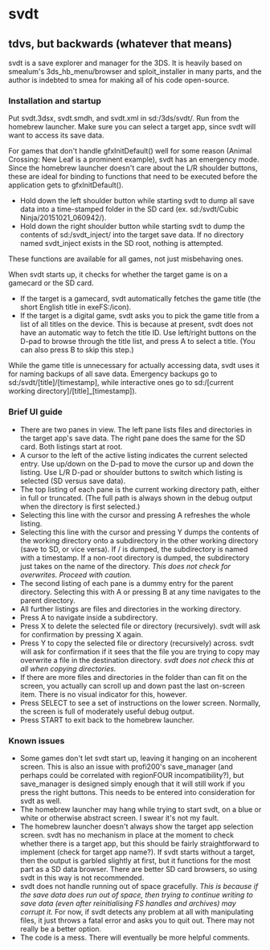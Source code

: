 # svdt
## tdvs, but backwards (whatever that means)
svdt is a save explorer and manager for the 3DS. It is heavily based on smealum's 3ds_hb_menu/browser and sploit_installer in many parts, and the author is indebted to smea for making all of his code open-source.

### Installation and startup
Put svdt.3dsx, svdt.smdh, and svdt.xml in sd:/3ds/svdt/. Run from the homebrew launcher. Make sure you can select a target app, since svdt will want to access its save data.

For games that don't handle gfxInitDefault() well for some reason (Animal Crossing: New Leaf is a prominent example), svdt has an emergency mode. Since the homebrew launcher doesn't care about the L/R shoulder buttons, these are ideal for binding to functions that need to be executed before the application gets to gfxInitDefault().
* Hold down the left shoulder button while starting svdt to dump all save data into a time-stamped folder in the SD card (ex. sd:/svdt/Cubic Ninja/20151021_060942/).
* Hold down the right shoulder button while starting svdt to dump the contents of sd:/svdt_inject/ into the target save data. If no directory named svdt_inject exists in the SD root, nothing is attempted.

These functions are available for all games, not just misbehaving ones.

When svdt starts up, it checks for whether the target game is on a gamecard or the SD card.
* If the target is a gamecard, svdt automatically fetches the game title (the short English title in exeFS:/icon).
* If the target is a digital game, svdt asks you to pick the game title from a list of all titles on the device. This is because at present, svdt does not have an automatic way to fetch the title ID. Use left/right buttons on the D-pad to browse through the title list, and press A to select a title. (You can also press B to skip this step.)

While the game title is unnecessary for actually accessing data, svdt uses it for naming backups of all save data. Emergency backups go to sd:/svdt/[title]/[timestamp], while interactive ones go to sd:/[current working directory]/[title]_[timestamp]).

### Brief UI guide
* There are two panes in view. The left pane lists files and directories in the target app's save data. The right pane does the same for the SD card. Both listings start at root.
* A cursor to the left of the active listing indicates the current selected entry. Use up/down on the D-pad to move the cursor up and down the listing. Use L/R D-pad or shoulder buttons to switch which listing is selected (SD versus save data).
* The top listing of each pane is the current working directory path, either in full or truncated. (The full path is always shown in the debug output when the directory is first selected.)
 * Selecting this line with the cursor and pressing A refreshes the whole listing.
 * Selecting this line with the cursor and pressing Y dumps the contents of the working directory onto a subdirectory in the other working directory (save to SD, or vice versa). If / is dumped, the subdirectory is named with a timestamp. If a non-root directory is dumped, the subdirectory just takes on the name of the directory. *This does not check for overwrites. Proceed with caution.*
* The second listing of each pane is a dummy entry for the parent directory. Selecting this with A or pressing B at any time navigates to the parent directory.
* All further listings are files and directories in the working directory.
 * Press A to navigate inside a subdirectory.
 * Press X to delete the selected file or directory (recursively). svdt will ask for confirmation by pressing X again.
 * Press Y to copy the selected file or directory (recursively) across. svdt will ask for confirmation if it sees that the file you are trying to copy may overwrite a file in the destination directory. *svdt does not check this at all when copying directories.*
 * If there are more files and directories in the folder than can fit on the screen, you actually can scroll up and down past the last on-screen item. There is no visual indicator for this, however.
* Press SELECT to see a set of instructions on the lower screen. Normally, the screen is full of moderately useful debug output.
* Press START to exit back to the homebrew launcher.

### Known issues
* Some games don't let svdt start up, leaving it hanging on an incoherent screen. This is also an issue with profi200's save_manager (and perhaps could be correlated with regionFOUR incompatibility?), but save_manager is designed simply enough that it will still work if you press the right buttons. This needs to be entered into consideration for svdt as well.
* The homebrew launcher may hang while trying to start svdt, on a blue or white or otherwise abstract screen. I swear it's not my fault.
* The homebrew launcher doesn't always show the target app selection screen. svdt has no mechanism in place at the moment to check whether there is a target app, but this should be fairly straightforward to implement (check for target app name?). If svdt starts without a target, then the output is garbled slightly at first, but it functions for the most part as a SD data browser. There are better SD card browsers, so using svdt in this way is not recommended.
* svdt does not handle running out of space gracefully. *This is because if the save data does run out of space, then trying to continue writing to save data (even after reinitialising FS handles and archives) may corrupt it.* For now, if svdt detects any problem at all with manipulating files, it just throws a fatal error and asks you to quit out. There may not really be a better option.
* The code is a mess. There will eventually be more helpful comments.
